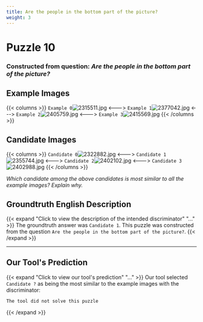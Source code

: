 ```yaml
---
title: Are the people in the bottom part of the picture?
weight: 3
---
```


# Puzzle 10
### Constructed from question: _Are the people in the bottom part of the picture?_


## Example Images
{{< columns >}}
`Example 0`![2315511.jpg](/gqa_images/2315511.jpg)
<--->
`Example 1`![2377042.jpg](/gqa_images/2377042.jpg)
<--->
`Example 2`![2405759.jpg](/gqa_images/2405759.jpg)
<--->
`Example 3`![2415569.jpg](/gqa_images/2415569.jpg)
{{< /columns >}}

## Candidate Images
{{< columns >}}
`Candidate 0`![2322882.jpg](/gqa_images/2322882.jpg)
<--->
`Candidate 1`![2355744.jpg](/gqa_images/2355744.jpg)
<--->
`Candidate 2`![2402102.jpg](/gqa_images/2402102.jpg)
<--->
`Candidate 3`![2402988.jpg](/gqa_images/2402988.jpg)
{{< /columns >}}

*Which candidate among the above candidates is most similar to all the example images? Explain why.*

## Groundtruth English Description

{{< expand "Click to view the description of the intended discriminator" "..." >}}
The groundtruth answer was `Candidate 1`. This puzzle was constructed from the question `Are the people in the bottom part of the picture?`.
{{< /expand >}}

---

## Our Tool's Prediction

{{< expand "Click to view our tool's prediction" "..." >}}
Our tool selected `Candidate ?` as being the most similar to the example images with the discriminator:
```plaintext
The tool did not solve this puzzle
```
{{< /expand >}}
